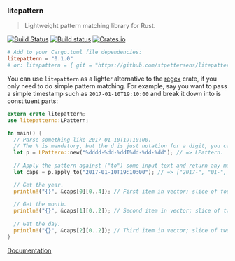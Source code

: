 ### litepattern
> Lightweight pattern matching library for Rust.

[![Build Status](https://travis-ci.org/stpettersens/litepattern.png?branch=master)](https://travis-ci.org/stpettersens/litepattern)
[![Build status](https://ci.appveyor.com/api/projects/status/e4prcyy8q1grrdgn?svg=true)](https://ci.appveyor.com/project/stpettersens/litepattern)
[![Crates.io](https://img.shields.io/crates/v/litepattern.svg)](https://crates.io/crates/litepattern)

```toml
# Add to your Cargo.toml file dependencies:
litepattern = "0.1.0" 
# or: litepattern = { git = "https://github.com/stpettersens/litepattern.git" }
```

You can use `litepattern` as a lighter alternative to the [regex](https://github.com/rust-lang/regex) crate, if you only need to do simple pattern matching. For example, say you want to pass a simple timestamp such as `2017-01-10T19:10:00` and break it down into is constituent parts:

```rust
extern crate litepattern;
use litepattern::LPattern;

fn main() {
  // Parse something like 2017-01-10T19:10:00.
  // The % is mandatory, but the d is just notation for a digit, you can use another non-"%" character.
  let p = LPattern::new("%dddd-%dd-%ddT%dd-%dd-%dd"); // => LPattern.
  
  // Apply the pattern against ("to") some input text and return any matches (captures) as a vector of Strings.
  let caps = p.apply_to("2017-01-10T19:10:00"); // => ["2017-", "01-", "10T", "19:", "10:", "00"]

  // Get the year.
  println!("{}", &caps[0][0..4]); // First item in vector; slice of four characters from index zero => 2017
  
  // Get the month.
  println!("{}", &caps[1][0..2]); // Second item in vector; slice of two characters from index zero => 01
  
  // Get the day.
  println!("{}", &caps[2][0..2]); // Third item in vector; slice of two characters from index zero => 10
}
```

[Documentation](https://docs.rs/litepattern)
